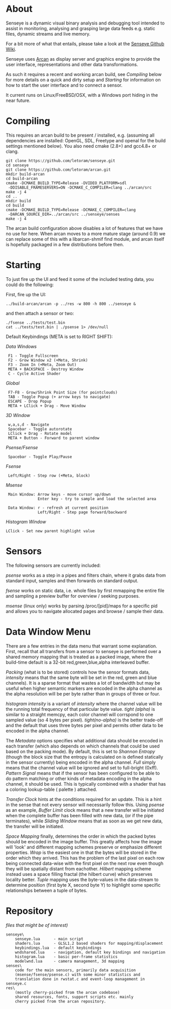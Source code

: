 About
=====

Senseye is a dynamic visual binary analysis and debugging tool intended to
assist in monitoring, analysing and grasping large data feeds e.g. static
files, dynamic streams and live memory.

For a bit more of what that entails, please take a look at the [Senseye Github Wiki](https://github.com/letoram/senseye/wiki).

Senseye uses [Arcan](https://github.com/letoram/arcan) as display server
and graphics engine to provide the user interface, representations and
other data transformations.

As such it requires a recent and working arcan build, see _Compiling_ below
for more details on a quick and dirty setup and _Starting_ for information
on how to start the user interface and to connect a sensor.

It current runs on Linux/FreeBSD/OSX, with a Windows port hiding in the near
future.

Compiling
=====

This requires an arcan build to be present / installed, e.g. (assuming all
dependencies are installed: OpenGL, SDL, Freetype and openal for the build
settings mentioned below). You also need cmake (2.8+) and gcc4.8+ or clang.

    git clone https://github.com/letoram/senseye.git
    cd senseye
    git clone https://github.com/letoram/arcan.git
    mkdir build-arcan
    cd build-arcan
    cmake -DCMAKE_BUILD_TYPE=Release -DVIDEO_PLATFORM=sdl
     -DDISABLE_FRAMESERVERS=ON -DCMAKE_C_COMPILER=clang ../arcan/src
    make -j 4
    cd ..
    mkdir build
    cd build
    cmake -DCMAKE_BUILD_TYPE=Release -DCMAKE_C_COMPILER=clang
     -DARCAN_SOURCE_DIR=../arcan/src ../senseye/senses
    make -j 4

The arcan build configuration above disables a lot of features that we have
no use for here. When arcan moves to a more mature stage (around 0.9) we can
replace some of this with a libarcan-shmif find module, and arcan itself is
hopefully packaged in a few distributions before then.

Starting
=====

To just fire up the UI and feed it some of the included testing data,
you could do the following:

First, fire up the UI:

    ../build-arcan/arcan -p ../res -w 800 -h 800 ../senseye &

and then attach a sensor or two:

    ./fsense ../tests/test.bin
    cat ../tests/test.bin | ./psense 1> /dev/null

Default Keybindings (META is set to RIGHT SHIFT):

_Data Windows_

     F1 - Toggle Fullscreen
     F2 - Grow Window x2 (+Meta, Shrink)
     F3 - Zoom In (+Meta, Zoom Out)
     META + BACKSPACE - Destroy Window
     C - Cycle Active Shader

_Global_

     F7-F8 - Grow/Shrink Point Size (for pointclouds)
     TAB - Toggle Popup (+ arrow keys to navigate)
     ESCAPE - Drop Popup
     META + LClick + Drag - Move Window

_3D Window_

     w,a,s,d - Navigate
     Spacebar - Toggle autorotate
     LClick + Drag - Rotate model
     META + Button - Forward to parent window

_Psense/Fsense_

     Spacebar - Toggle Play/Pause

_Fsense_

     Left/Right - Step row (+Meta, block)

_Msense_

     Main Window: Arrow keys - move cursor up/down
                  Enter key - try to sample and load the selected area

     Data Window: r - refresh at current position
                  Left/Right - Step page forward/backward

_Histogram Window_

    LClick - Set new parent highlight value

Sensors
=====

The following sensors are currently included:

_psense_ works as a step in a pipes and filters chain, where it grabs data
from standard input, samples and then forwards on standard output.

_fsense_ works on static data, i.e. whole files by first mmapping the entire
file and sampling a preview buffer for overview / seeking purposes.

_msense_ (linux only) works by parsing /proc/[pid]/maps for a specific pid
and allows you to navigate allocated pages and browse / sample their data.

Data Window Menu
=====

There are a few entries in the data menu that warrant some explanation.
First, recall that all transfers from a sensor to senseye is performed
over a shared memory mapping that is treated as a packed image, where
the build-time default is a 32-bit red,green,blue,alpha interleaved buffer.

_Packing_ (what is to be stored) controls how the sensor formats data,
_intensity_ means that the same byte will be set in the red, green and
blue channels). It is a sparse format that wastes a lot of bandwidth
but may be useful when higher semantic markers are encoded in the
alpha channel as the alpha resolution will be per byte rather than in
groups of three or four.

_histogram intensity_ is a variant of _intensity_ where the channel value
will be the running total frequency of that particular byte value.
_tight (alpha)_ is similar to a straight memcpy, each color channel will
corrspond to one sampled value (so 4 bytes per pixel). _tight(no-alpha)_
is the better trade-off and the default that uses three bytes per pixel
and permits other data to be encoded in the alpha channel.

The _Metadata_ options specifies what additional data should be encoded in
each transfer (which also depends on which channels that could be used
based on the packing mode). By default, this is set to _Shannon Entropy_
(though the block size that the entropy is calculated on is defined
statically in the sensor currently) being encoded in the alpha channel.
_Full_ simply means that the channel value will be ignored and set to
full-bright (0xff). _Pattern Signal_ means that if the sensor has been
configured to be able to do pattern matching or other kinds of metadata
encoding in the alpha channel, it should be used. This is typically combined
with a shader that has a coloring lookup-table ( palette ) attached.

_Transfer Clock_ hints at the conditions required for an update. This is
a hint in the sense that not every sensor will necessarily follow this.
Using _psense_ as an example, _Buffer Limit_ clock means that a new transfer
will be initiated when the complete buffer has been filled with new data,
(or if the pipe terminates), while _Sliding Window_ means that as soon as
we get new data, the transfer will be initiated.

_Space Mapping_ finally, determines the order in which the packed bytes
should be encoded in the image buffer. This greatly affects how the image
will 'look' and different mapping schemes preserve or emphasize different
properties. _Wrap_ is the easiest one in that the bytes will be stored in
the order which they arrived. This has the problem of the last pixel on
each row being connected data-wise with the first pixel on the next row
even though they will be spatially distant from eachother. _Hilbert_ mapping
scheme instead uses a space filling fractal (the hilbert curve) which
preserves locality better. _Tuple_ mapping uses the byte-values in the
data-stream to determine position (first byte X, second byte Y) to
highlight some specific relationships between a tuple of bytes.

Repository
=====

_files that might be of interest)_

    senseye\
        senseye.lua      - main script
        shaders.lua      - GLSL1.2 based shaders for mapping/displacement
        keybindings.lua  - default keybindings
        wndshared.lua    - navigation, default key bindings and navigation
        histogram.lua    - basic per-frame statistics
        modelwnd.lua     - camera management, 3d mapping
    senses\
        code for the main sensors, primarily data acquisition
        (msense/fsense/psense.c) with some minor statistics and
        translation done in rwstat.c and event-loop management in senseye.c
    res\
        (mostly cherry-picked from the arcan codebase)
        shared resources, fonts, support scripts etc. mainly
        cherry picked from the arcan repository.
